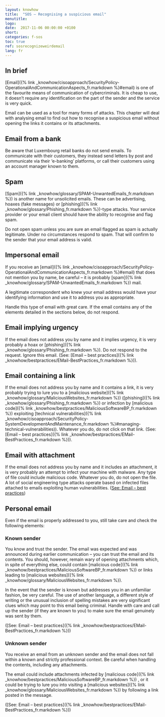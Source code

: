 ```yaml
---
layout: knowhow
title:  "SOS – Recognising a suspicious email"
menutitle:
logo:
date:  2017-11-06 00:00:00 +0100
short:
categories: f-sos
toc: true
ref: sosrecognizeweirdemail
lang: fr
---
```


## In brief
[Email]({% link _knowhow/cisoapproach/SecurityPolicy-OperationalAndCommunicationAspects_fr.markdown %}#email) is one of the favourite means of communication of cybercriminals. It is cheap to use, it doesn’t require any identification on the part of the sender and the service is very quick.

Email can be used as a tool for many forms of attacks. This chapter will deal with analysing email to find out how to recognise a suspicious email without opening the links it contains or its attachments.

## Email from a bank
Be aware that Luxembourg retail banks do not send emails. To communicate with their customers, they instead send letters by post and communicate via their ‘e-banking’ platforms, or call their customers using an account manager known to them.

## Spam
[Spam]({% link _knowhow/glossary/SPAM-UnwantedEmails_fr.markdown %}) is another name for unsolicited emails. These can be advertising, hoaxes (fake messages) or [phishing]({% link _knowhow/glossary/Phishing_fr.markdown %})-type attacks. Your service provider or your email client should have the ability to recognise and flag spam.

Do not open spam unless you are sure an email flagged as spam is actually legitimate. Under no circumstances respond to spam. That will confirm to the sender that your email address is valid.

## Impersonal email
If you receive an [email]({% link _knowhow/cisoapproach/SecurityPolicy-OperationalAndCommunicationAspects_fr.markdown %}#email) that does not mention you by name, be careful – it is probably [spam]({% link _knowhow/glossary/SPAM-UnwantedEmails_fr.markdown %}) mail.

A legitimate correspondent who knew your email address would have your identifying information and use it to address you as appropriate.

Handle this type of email with great care. If the email contains any of the elements detailed in the sections below, do not respond.

## Email implying urgency
If the email does not address you by name and it implies urgency, it is very probably a hoax or [phishing]({% link _knowhow/glossary/Phishing_fr.markdown %}). Do not respond to the request. Ignore this email. (See: [Email – best practices]({% link _knowhow/bestpractices/EMail-BestPractices_fr.markdown %})).

## Email containing a link
If the email does not address you by name and it contains a link, it is very probably trying to lure you to a [malicious website]({% link _knowhow/glossary/MaliciousWebsites_fr.markdown %}) ([phishing]({% link _knowhow/glossary/Phishing_fr.markdown %}) or infection by [malicious code]({% link _knowhow/bestpractices/MaliciousSoftwareBP_fr.markdown %}) exploiting [technical vulnerabilities]({% link _knowhow/cisoapproach/SecurityPolicy-SystemDevelopmentAndMaintenance_fr.markdown %}#managing-technical-vulnerabilities)). Whatever you do, do not click on that link. (See: [Email – best practices]({% link _knowhow/bestpractices/EMail-BestPractices_fr.markdown %})).

## Email with attachment
If the email does not address you by name and it includes an attachment, it is very probably an attempt to infect your machine with malware. Any type of file could include malicious code. Whatever you do, do not open the file. A lot of social engineering type attacks operate based on infected files attached to emails exploiting human vulnerabilities. ([See: Email – best practices](-))

## Personal email
Even if the email is properly addressed to you, still take care and check the following elements:

### Known sender
You know and trust the sender. The email was expected and was announced during earlier communication – you can trust the email and its contents. You should, however, remain wary of opening attachments which, in spite of everything else, could contain [malicious code]({% link _knowhow/bestpractices/MaliciousSoftwareBP_fr.markdown %}) or links leading to [malicious websites]({% link _knowhow/glossary/MaliciousWebsites_fr.markdown %}).

In the event that the sender is known but addresses you in an unfamiliar fashion, be very careful. The use of another language, a different style of writing or the unusual inclusion of spelling mistakes are very significant clues which may point to this email being criminal. Handle with care and call up the sender (if they are known to you) to make sure the email genuinely was sent by them.

([See: Email – best practices]({% link _knowhow/bestpractices/EMail-BestPractices_fr.markdown %}))

### Unknown sender
You receive an email from an unknown sender and the email does not fall within a known and strictly professional context. Be careful when handling the contents, including any attachments.

The email could include attachments infected by [malicious code]({% link _knowhow/bestpractices/MaliciousSoftwareBP_fr.markdown %}) , or it could be trying to lure you into visiting a [malicious websites]({% link _knowhow/glossary/MaliciousWebsites_fr.markdown %}) by following a link posted in the message.

([See: Email – best practices]({% link _knowhow/bestpractices/EMail-BestPractices_fr.markdown %}))
